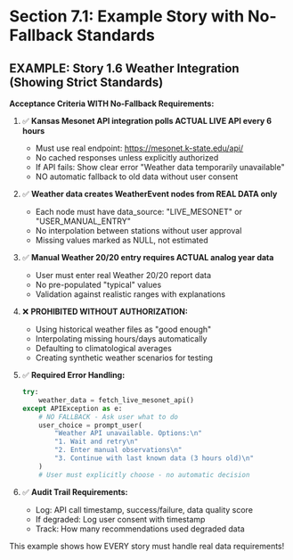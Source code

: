 # Section 7.1: Example Story with No-Fallback Standards

## EXAMPLE: Story 1.6 Weather Integration (Showing Strict Standards)

**Acceptance Criteria WITH No-Fallback Requirements:**

1. ✅ **Kansas Mesonet API integration polls ACTUAL LIVE API every 6 hours**
   - Must use real endpoint: https://mesonet.k-state.edu/api/
   - No cached responses unless explicitly authorized
   - If API fails: Show clear error "Weather data temporarily unavailable"
   - NO automatic fallback to old data without user consent

2. ✅ **Weather data creates WeatherEvent nodes from REAL DATA only**
   - Each node must have data_source: "LIVE_MESONET" or "USER_MANUAL_ENTRY"
   - No interpolation between stations without user approval
   - Missing values marked as NULL, not estimated

3. ✅ **Manual Weather 20/20 entry requires ACTUAL analog year data**
   - User must enter real Weather 20/20 report data
   - No pre-populated "typical" values
   - Validation against realistic ranges with explanations

4. ❌ **PROHIBITED WITHOUT AUTHORIZATION:**
   - Using historical weather files as "good enough"
   - Interpolating missing hours/days automatically
   - Defaulting to climatological averages
   - Creating synthetic weather scenarios for testing

5. ✅ **Required Error Handling:**
   ```python
   try:
       weather_data = fetch_live_mesonet_api()
   except APIException as e:
       # NO FALLBACK - Ask user what to do
       user_choice = prompt_user(
           "Weather API unavailable. Options:\n"
           "1. Wait and retry\n" 
           "2. Enter manual observations\n"
           "3. Continue with last known data (3 hours old)\n"
       )
       # User must explicitly choose - no automatic decision
   ```

6. ✅ **Audit Trail Requirements:**
   - Log: API call timestamp, success/failure, data quality score
   - If degraded: Log user consent with timestamp
   - Track: How many recommendations used degraded data

This example shows how EVERY story must handle real data requirements!
